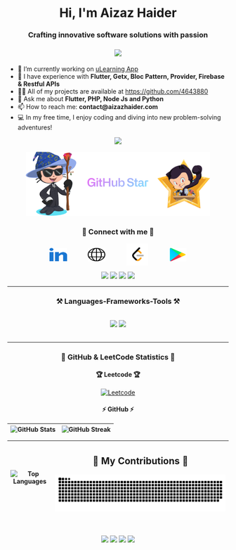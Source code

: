 <!--
<h1 align="center">
    <img src="https://readme-typing-svg.herokuapp.com/?font=Righteous&size=35&center=true&vCenter=true&width=500&height=70&duration=4000&pause=500&color=20232A&lines=Hi+There!+👋;+I'm+Aizaz+Haider!;" />
</h1>
-->

<h1 align="center">Hi, I'm Aizaz Haider</h1>
<h3 align="center">Crafting innovative software solutions with passion</h3>

<h3 align="center">
    <img src="https://readme-typing-svg.herokuapp.com/?font=Righteous&size=35&center=true&vCenter=true&width=1100&height=70&duration=4000&pause=500&color=57BDDA&lines=A+passionate+self-taught+Software+Engineer+from+Pakistan;" />
</h3>


<ul>
  <li>🔭 I’m currently working on <a href="https://github.com/4643880/ulearning-Flutter">uLearning App</a></li>
  <li>🌱 I have experience with <strong>Flutter, Getx, Bloc Pattern, Provider, Firebase & Restful APIs</strong></li>
  <li>👨‍💻 All of my projects are available at <a href="https://github.com/4643880">https://github.com/4643880</a></li>
  <li>💬 Ask me about <strong>Flutter, PHP, Node Js and Python</strong></li>
  <li>📫 How to reach me: <strong>contact@aizazhaider.com</strong></li>    
  <li>💻 In my free time, I enjoy coding and diving into new problem-solving adventures!</li>    
</ul>


<p align="center">  
    <img src="https://readme-typing-svg.demolab.com/?lines=Mobile%20Application%20Developer;2%2B%20years%20of%20coding%20experience;Always%20learning%20new%20technologies&font=Fira%20Code&center=true&width=440&height=45&color=f75c7e&vCenter=true&pause=500&size=22" />
</p>

<!-- GitHub Star link -->
<p align="center">
  <a href="#">
    <img src="https://github.com/4643880/FullStack-Flutter/blob/master/star-git.png" alt="GitHub Star 2023"/></a>
</p>

<h3 style="text-align: center;" align="center"> 📱 Connect with me 📱 </h3>
<p align="center">
    <a href="https://www.linkedin.com/in/aizaz-haider/" target="blank"><img align="center" src="https://github.com/4643880/FullStack-Flutter/blob/master/linked-in-alt.svg" alt="LinkedIn" height="30" width="40" /></a>
    &#8287;&#8287;&#8287;&#8287;&#8287;&#8287;&#8287;&#8287;&#8287;&#8287;
    <a href="https://aizazhaider.com/" target="blank"><img align="center" src="https://github.com/4643880/FullStack-Flutter/blob/master/internet-svgrepo-com.svg" alt="Web" height="30" width="40" /></a>
    &#8287;&#8287;&#8287;&#8287;&#8287;&#8287;&#8287;&#8287;&#8287;&#8287;
    <a href="#" target="blank"><img align="center" src="https://github.com/4643880/FullStack-Flutter/blob/master/leetcode.png" alt="LeetCode" height="50" width="50" /></a>
    &#8287;&#8287;&#8287;&#8287;&#8287;&#8287;&#8287;&#8287;&#8287;&#8287;
    <a href="https://play.google.com/store/apps/developer?id=Aizaz+Haider" target="blank"><img align="center" src="https://github.com/4643880/FullStack-Flutter/blob/master/google_play-icon.svg" alt="Google Play Store" height="30" width="40" /></a>
</p>

<div align="center"> 
  <a href="mailto:aizazhaider720@gmail.com"><img src="https://img.shields.io/badge/Gmail-333333?style=for-the-badge&logo=gmail&logoColor=red" /></a>
<!--     &#8287;&#8287;&#8287;&#8287;&#8287;&#8287;&#8287;&#8287;&#8287;&#8287; -->
  <a href="https://aizazhaider.com/" target="_blank"><img src="https://img.shields.io/badge/Portfolio-FF5722?style=for-the-badge&logo=todoist&logoColor=white" target="_blank" /></a> 
<!--      &#8287;&#8287;&#8287;&#8287;&#8287;&#8287;&#8287;&#8287;&#8287;&#8287; -->
  <a href="https://wa.me/923124643880" target="_blank"><img src="https://img.shields.io/badge/WhatsApp-25D366?style=for-the-badge&logo=whatsapp&logoColor=white" target="_blank" /></a>   
<a href="https://www.linkedin.com/in/aizaz-haider/" target="_blank"><img src="https://img.shields.io/badge/LinkedIn-0077B5?style=for-the-badge&logo=linkedin&logoColor=white" target="_blank" /></a>
</div>


<!--
<div style="display: flex; align-items: center;">
  <a href="https://play.google.com/store/apps/developer?id=Aizaz+Haider" style="text-decoration: none; display: inline-flex; align-items: center;">
    <img src="https://www.vectorlogo.zone/logos/google_play/google_play-icon.svg" height="40" width="40" alt="Google Play Store" style="margin-right: 10px;">
    <span style="font-size: 16px; color: black; font-weight: bold;">Google Play Store</span>
  </a>
  <br>
  <span style="font-size: 14px; color: grey;">Developer Page (Aizaz Haider)</span>
</div>
-->

<!--
<h3 style="text-align: left;">Connect with me:</h3>
<p align="left">
  <a href="https://www.linkedin.com/in/aizaz-haider-7b44aa187/" style="display: inline-flex; align-items: center; text-decoration: none;">
    <img src="https://www.vectorlogo.zone/logos/linkedin/linkedin-icon.svg" height="30" width="30" alt="LinkedIn" style="margin-right: 10px;">
    <span style="font-size: 16px; color: black; font-weight: bold;">LinkedIn</span>
  </a>
  <br>
  <span style="font-size: 14px; color: grey;">Connect with me on LinkedIn</span>
</p>
-->

 <hr/>
 
<h3 align="center">⚒️ Languages-Frameworks-Tools ⚒️ </h3>
<br/>
<div align="center">
    <img src="https://skillicons.dev/icons?i=androidstudio,vscode,webstorm,c,cpp,cs,dart,flutter,firebase,ai,ps" />
    <img src="https://skillicons.dev/icons?i=js,nodejs,npm,express,mongodb,ts,mysql,git,github,postman,wordpress,figma" /><br>
</div>

<!--
<p align="left">
  <a href="#" target="_blank" rel="noreferrer">
    <img src="https://raw.githubusercontent.com/devicons/devicon/master/icons/cplusplus/cplusplus-original.svg" alt="cplusplus" width="40" height="40"/>
  </a>
  <a href="#" target="_blank" rel="noreferrer">
    <img src="https://raw.githubusercontent.com/devicons/devicon/master/icons/csharp/csharp-original.svg" alt="csharp" width="40" height="40"/>
  </a>
  <a href="#" target="_blank" rel="noreferrer">
    <img src="https://www.vectorlogo.zone/logos/dartlang/dartlang-icon.svg" alt="dart" width="40" height="40"/>
  </a>
  <a href="#" target="_blank" rel="noreferrer">
    <img src="https://cdn.worldvectorlogo.com/logos/django.svg" alt="django" width="40" height="40"/>
  </a>
  <a href="#" target="_blank" rel="noreferrer">
    <img src="https://www.vectorlogo.zone/logos/firebase/firebase-icon.svg" alt="firebase" width="40" height="40"/>
  </a>
  <a href="#" target="_blank" rel="noreferrer">
    <img src="https://www.vectorlogo.zone/logos/flutterio/flutterio-icon.svg" alt="flutter" width="40" height="40"/>
  </a>
  <a href="#" target="_blank" rel="noreferrer">
    <img src="https://www.vectorlogo.zone/logos/adobe_illustrator/adobe_illustrator-icon.svg" alt="illustrator" width="40" height="40"/>
  </a>
  <a href="#" target="_blank" rel="noreferrer">
    <img src="https://raw.githubusercontent.com/devicons/devicon/master/icons/mysql/mysql-original-wordmark.svg" alt="mysql" width="40" height="40"/>
  </a>
  <a href="#" target="_blank" rel="noreferrer">
    <img src="https://raw.githubusercontent.com/devicons/devicon/master/icons/photoshop/photoshop-line.svg" alt="photoshop" width="40" height="40"/>
  </a>
  <a href="#" target="_blank" rel="noreferrer">
    <img src="https://raw.githubusercontent.com/devicons/devicon/master/icons/php/php-original.svg" alt="php" width="40" height="40"/>
  </a>
  <a href="#" target="_blank" rel="noreferrer">
    <img src="https://raw.githubusercontent.com/devicons/devicon/master/icons/python/python-original.svg" alt="python" width="40" height="40"/>
  </a>
</p>
-->

<!--
<p align="left">
  <a href="https://play.google.com/store/apps/developer?id=Aizaz+Haider" style="display: inline-flex; align-items: center; text-decoration: none;">
    <img src="https://www.vectorlogo.zone/logos/google_play/google_play-icon.svg" height="40" width="40" alt="Google Play Store" style="margin-right: 10px;">
    <span style="font-size: 16px; color: black; font-weight: bold;">Google Play Store</span>
  </a>
  <br>
  <span style="font-size: 14px; color: grey;">Developer Page (Aizaz Haider)</span>
</p>
-->

</br>

 <hr/>
<!--
<div align="center">
    <h1>🐍 GitHub Statistics 🐍</h1>
    <h1>🌟 GitHub Statistics 🌟</h1>
</div>
-->



<div align="center">
    <h3>🐍 GitHub & LeetCode Statistics 🐍</h3>
<!--     <h1>🌟 GitHub & LeetCode Statistics 🌟</h1> -->
</div>

<div align="center">
  <h4> 🏆 Leetcode 🏆 </h4>
</div>


<p align="center" style="max-width:100%">
  <a href="https://leetcode.com/u/aizazisonline/" rel="nofollow">
    <img src="https://leetcard.jacoblin.cool/aizazisonline?border=3&radius=10" alt="Leetcode" style="max-width: 100%;">
  </a>
</p>


<div align="center">
    <h4> ⚡ GitHub ⚡ </h4>
<!--     <h3> 🏆 GitHub 🏆 </h3> -->
</div>

<table>
      <thead>
            <tr>
                  <th>
                        <img src="https://github-readme-stats.vercel.app/api?username=4643880&show_icons=true&show_icons=true&theme=react&rank_icon=github&border_radius=10" alt="GitHub Stats" style="max-width: 100%;">
                  </th>
                  <th>
                        <img src="https://github-readme-streak-stats.herokuapp.com/?user=4643880&theme=react&border_radius=10" alt="GitHub Streak" style="max-width: 100%;">
                  </th>
            </tr>
      </thead>
</table>

<table>
      <thead>
            <tr>
                  <th>
                        <img src="https://github-readme-stats.vercel.app/api/top-langs/?username=4643880&layout=compact&langs_count=10&theme=react&border_radius=10" alt="Top Languages" style="max-width: 100%;">
                  </th>
                  <th>
                        <h2>🐍 My Contributions 🐍</h2>
                        <img src="https://github.com/4643880/FullStack-Flutter/blob/master/github-user-contribution.svg" alt="GitHub User Contribution" style="max-width: 100%;">
                  </th>
            </tr>
      </thead>
</table>

</br>
</br>

<div align="center"> 
  <a href="mailto:aizazhaider720@gmail.com"><img src="https://img.shields.io/badge/Gmail-333333?style=for-the-badge&logo=gmail&logoColor=red" /></a>
<!--     &#8287;&#8287;&#8287;&#8287;&#8287;&#8287;&#8287;&#8287;&#8287;&#8287; -->
  <a href="https://aizazhaider.com/" target="_blank"><img src="https://img.shields.io/badge/Portfolio-FF5722?style=for-the-badge&logo=todoist&logoColor=white" target="_blank" /></a> 
<!--      &#8287;&#8287;&#8287;&#8287;&#8287;&#8287;&#8287;&#8287;&#8287;&#8287; -->
  <a href="https://wa.me/923124643880" target="_blank"><img src="https://img.shields.io/badge/WhatsApp-25D366?style=for-the-badge&logo=whatsapp&logoColor=white" target="_blank" /></a>     <a href="https://www.linkedin.com/in/aizaz-haider/" target="_blank"><img src="https://img.shields.io/badge/LinkedIn-0077B5?style=for-the-badge&logo=linkedin&logoColor=white" target="_blank" /></a>   
</div>


<!--
<p align="center">
  <img src="https://github-readme-stats.vercel.app/api?username=4643880&show_icons=true" alt="GitHub Stats" style="max-width: 100%;">
  <img src="https://github-readme-streak-stats.herokuapp.com/?user=4643880" alt="GitHub Streak" style="max-width: 100%;">
  <img src="https://github-readme-stats.vercel.app/api/top-langs/?username=4643880&layout=compact&langs_count=10" alt="Top Languages" style="max-width: 100%;">
</p>
-->


